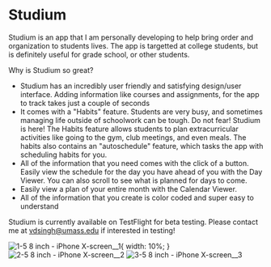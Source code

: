 # Studium
Studium is an app that I am personally developing to help bring order and organization to students lives. The app is targetted at college students, but is definitely useful for grade school, or other students.

Why is Studium so great?
- Studium has an incredibly user friendly and satisfying design/user interface. Adding information like courses and assignments, for the app to track takes just a couple of seconds
- It comes with a "Habits" feature. Students are very busy, and sometimes managing life outside of schoolwork can be tough. Do not fear! Studium is here! The Habits feature allows students to plan extracurricular activities like going to the gym, club meetings, and even meals. The habits also contains an "autoschedule" feature, which tasks the app with scheduling habits for you.
- All of the information that you need comes with the click of a button. Easily view the schedule for the day you have ahead of you with the Day Viewer. You can also scroll to see what is planned for days to come.
- Easily view a plan of your entire month with the Calendar Viewer. 
- All of the information that you create is color coded and super easy to understand

Studium is currently available on TestFlight for beta testing. Please contact me at vdsingh@umass.edu if interested in testing!

![1-5 8 inch - iPhone X-screen__1](https://user-images.githubusercontent.com/53489317/92434328-90208100-f16d-11ea-8e11-5fd99788dedf.jpg){
  width: 10%;
}
![2-5 8 inch - iPhone X-screen__2](https://user-images.githubusercontent.com/53489317/92434349-99115280-f16d-11ea-8374-bb7d985200ed.jpg)
![3-5 8 inch - iPhone X-screen__3](https://user-images.githubusercontent.com/53489317/92434352-9adb1600-f16d-11ea-8989-c814ab905213.jpg)

